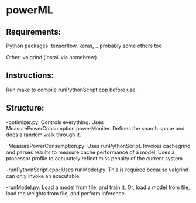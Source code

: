 # powerML

## Requirements: 

Python packages: tensorflow, keras, ...probably some others too

Other: valgrind (install via homebrew)



## Instructions: 

Run make to compile runPythonScript.cpp before use.

## Structure:

-optimizer.py: Controls everything. Uses MeasurePowerConsumption.powerMoniter. Defines the search space and does a random walk through it. 

-MeasurePowerConsumption.py: Uses runPythonScript. Invokes cachegrind and parses results to measure cache performance of a model. Uses a processor profile to accurately reflect miss penalty of the current system. 

-runPythonScript.cpp: Uses runModel.py. This is required because valgrind can only invoke an executable. 

-runModel.py: Load a model from file, and train it. Or, load a model from file, load the weights from file, and perform inference.